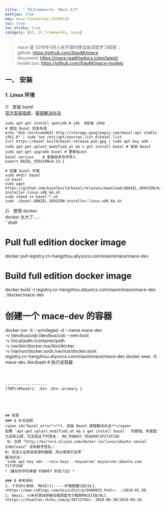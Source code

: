 ```yaml
---
title:  "「DLFramework」 Mace 入门"
mathjax: true
key: mace-foundation-20190130
toc: true
toc_sticky: true
category: [AI, dl_frameworks, mace]
---
```

<span id='head'></span>  
> mace 是 2018年4月小米开源的移动端深度学习框架；  
github: <https://github.com/XiaoMi/mace>  
document: <https://mace.readthedocs.io/en/latest/>  
model zoo: <https://github.com/XiaoMi/mace-models>  


<!--more-->   
## 一、 安装  
### 1. Linux 环境  
1） 安装 bazel   
[官方安装指南](https://docs.bazel.build/versions/master/install.html)，[报错解决办法](hk)  

```shell
sudo apt-get install openjdk-8-jdk  #安装 Jdk8
# 增加 Bazel 的发布源
echo "deb [arch=amd64] http://storage.googleapis.com/bazel-apt stable jdk1.8" | sudo tee /etc/apt/sources.list.d/bazel.list
curl https://bazel.build/bazel-release.pub.gpg | sudo apt-key add -
sudo apt-get uplast_modified_at && s get install bazel # 安装 Bazel
sudo apt-get upgrade bazel # 更新Bazel
bazel version    # 查看版本号并导入
export BAZEL_VERSION=0.13.1  

# 创建 bazel 环境
sudo mkdir bazel
cd bazel
sudo wget https://github.com/bazelbuild/bazel/releases/download/$BAZEL_VERSION/bazel-$BAZEL_VERSION-installer-linux-x86_64.sh
sudo chmod +x bazel-*.sh
sudo ./bazel-$BAZEL_VERSION-installer-linux-x86_64.sh
```

2） 使用 docker  
docker 太大了……  
``shell
# Pull full edition docker image
docker pull registry.cn-hangzhou.aliyuncs.com/xiaomimace/mace-dev
# Build full edition docker image
docker build -t registry.cn-hangzhou.aliyuncs.com/xiaomimace/mace-dev ./docker/mace-dev

# 创建一个 mace-dev 的容器
docker run -it --privileged -d --name mace-dev \
           -v /dev/bus/usb:/dev/bus/usb --net=host \
           -v /local/path:/container/path \
           -v /usr/bin/docker:/usr/bin/docker \
           -v /var/run/docker.sock:/var/run/docker.sock \
           registry.cn-hangzhou.aliyuncs.com/xiaomimace/mace-dev
docker exec -it mace-dev /bin/bash    #  执行该容器
```



-------------------  
[TOP](#head){: .btn .btn--primary }





## 附录
### A 补充说明
<span id="bazel_error">**1. 安装 Bazel 报错解决办法**</span>  
如果 `apt-get uplast_modified_at && s get install bazel`  时报错，多是因为没有公钥，无法验证下列签名： NO_PUBKEY 7EA0A9C3F273FCD8
`W: 仓库 “http://mirrors.aliyun.com/docker-ce/linux/ubuntu xenial InRelease” 没有数字签名；
N: 无法认证来自该源的数据，所以使用它会带`  
解决办法：  
`sudo apt-key adv --recv-keys --keyserver keyserver.Ubuntu.com F273FCD8`    
*（最后的字符串是 PUBKEY 的后八位）*    

### B 参考资料
1. 十岁的小男孩. MACE(1)-----环境搭建[EB/OL]. <https://www.cnblogs.com/missidiot/p/9480033.html>. -/2019-01-30.  
1. Amusi. 小米开源自研移动端深度学习框架MACE[EB/OL]. <https://zhuanlan.zhihu.com/p/38712703>. 2018-06-30/2019-09-18.     
